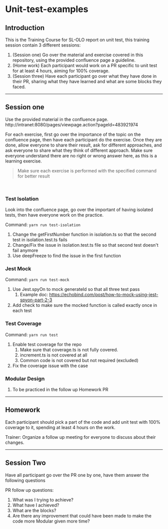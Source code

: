 # Unit-test-examples

## Introduction

This is the Training Course for SL-OLO report on unit test, this training session contain 3 different sessions:

1. (Session one) Go over the material and exercise covered in this repository, using the provided confluence page a guideline.
2. (Home work) Each participant would work on a PR specific to unit test for at least 4 hours, aiming for 100% coverage.
3. (Session three) Have each participant go over what they have done in their PR, sharing what they have learned and what are some blocks they faced.

---

## Session one

Use the provided material in the confluence page. http://intranet:8080/pages/viewpage.action?pageId=483921974

For each exercise, first go over the importance of the topic on the confluence page, then have each participant do the exercise. Once they are done, allow everyone to share their result, ask for different approaches, and ask everyone to share what they think of different approach. Make sure everyone understand there are no right or wrong answer here, as this is a learning exercise.

> Make sure each exercise is performed with the specified command for better result

&nbsp;

### Test Isolation

Look into the confluence page, go over the important of having isolated tests, then have everyone work on the practice.

Command: `yarn run test-isolation`

1. Change the getFirstNumber function in isolation.ts so that the second test in isolation.test.ts fails
2. Change/Fix the issue in isolation.test.ts file so that second test doesn't fail anymore
3. Use deepFreeze to find the issue in the first function

### Jest Mock

Command: `yarn run test-mock`

1. Use Jest.spyOn to mock generateId so that all three test pass
   1. Example doc: https://echobind.com/post/how-to-mock-using-jest-spyon-part-2-3
2. Add check to make sure the mocked function is called exactly once in each test

### Test Coverage

Command: `yarn run test`

1. Enable test coverage for the repo
   1. Make sure that coverage.ts is not fully covered.
   2. increment.ts is not covered at all
   3. Common code is not covered but not required (excluded)
2. Fix the coverage issue with the case

### Modular Design

1. To be practiced in the follow up Homework PR

---

## Homework

Each participant should pick a part of the code and add unit test with 100% coverage to it, spending at least 4 hours on the work.

Trainer: Organize a follow up meeting for everyone to discuss about their changes.

---

## Session Two

Have all participant go over the PR one by one, have them answer the following questions

PR follow up questions:

1. What was I trying to achieve?
2. What have I achieved?
3. What are the blocks?
4. Are there any improvement that could have been made to make the code more Modular given more time?
